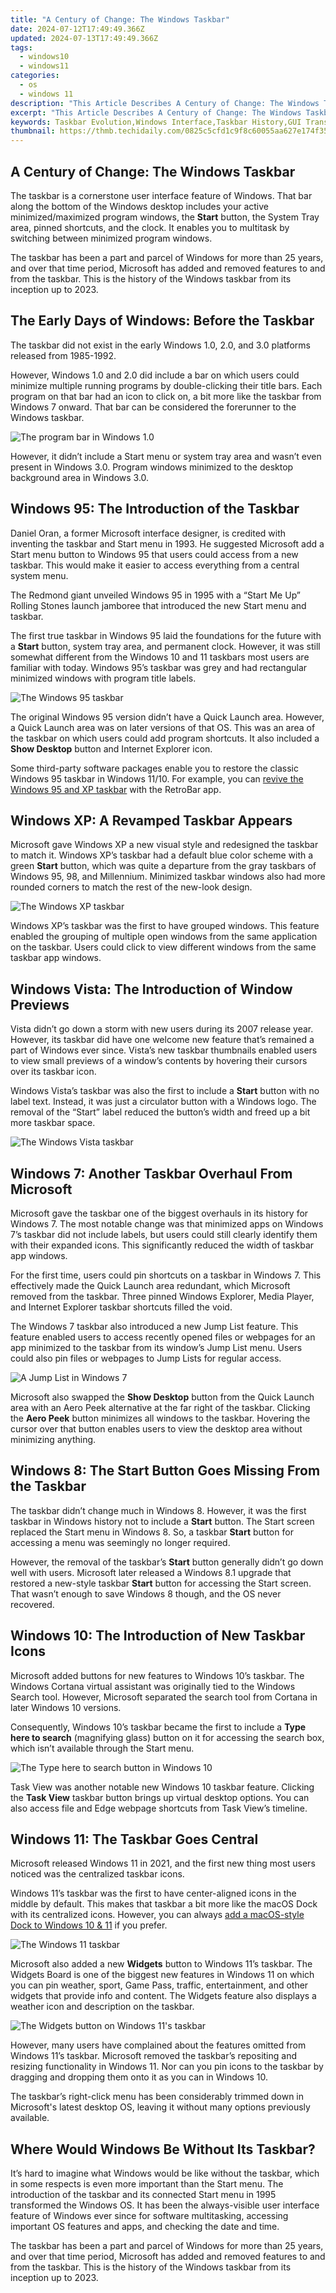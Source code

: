 ```yaml
---
title: "A Century of Change: The Windows Taskbar"
date: 2024-07-12T17:49:49.366Z
updated: 2024-07-13T17:49:49.366Z
tags:
  - windows10
  - windows11
categories:
  - os
  - windows 11
description: "This Article Describes A Century of Change: The Windows Taskbar"
excerpt: "This Article Describes A Century of Change: The Windows Taskbar"
keywords: Taskbar Evolution,Windows Interface,Taskbar History,GUI Transformation,Tech Milestone,User Interface Shift,Operating System Update
thumbnail: https://thmb.techidaily.com/0825c5cfd1c9f8c60055aa627e174f35756a5c00a4e026b76fba822f7faa2ec3.jpg
---
```


## A Century of Change: The Windows Taskbar

 The taskbar is a cornerstone user interface feature of Windows. That bar along the bottom of the Windows desktop includes your active minimized/maximized program windows, the **Start** button, the System Tray area, pinned shortcuts, and the clock. It enables you to multitask by switching between minimized program windows.

 The taskbar has been a part and parcel of Windows for more than 25 years, and over that time period, Microsoft has added and removed features to and from the taskbar. This is the history of the Windows taskbar from its inception up to 2023\.

## The Early Days of Windows: Before the Taskbar

 The taskbar did not exist in the early Windows 1.0, 2.0, and 3.0 platforms released from 1985-1992\.

 However, Windows 1.0 and 2.0 did include a bar on which users could minimize multiple running programs by double-clicking their title bars. Each program on that bar had an icon to click on, a bit more like the taskbar from Windows 7 onward. That bar can be considered the forerunner to the Windows taskbar.

![The program bar in Windows 1.0](https://static1.makeuseofimages.com/wordpress/wp-content/uploads/2023/08/windows-1.jpg)

 However, it didn’t include a Start menu or system tray area and wasn’t even present in Windows 3.0\. Program windows minimized to the desktop background area in Windows 3.0\.

## Windows 95: The Introduction of the Taskbar

 Daniel Oran, a former Microsoft interface designer, is credited with inventing the taskbar and Start menu in 1993\. He suggested Microsoft add a Start menu button to Windows 95 that users could access from a new taskbar. This would make it easier to access everything from a central system menu.

 The Redmond giant unveiled Windows 95 in 1995 with a “Start Me Up” Rolling Stones launch jamboree that introduced the new Start menu and taskbar.

 The first true taskbar in Windows 95 laid the foundations for the future with a **Start** button, system tray area, and permanent clock. However, it was still somewhat different from the Windows 10 and 11 taskbars most users are familiar with today. Windows 95’s taskbar was grey and had rectangular minimized windows with program title labels.

![The Windows 95 taskbar](https://static1.makeuseofimages.com/wordpress/wp-content/uploads/2023/08/windows-95-taskbar.jpg)

 The original Windows 95 version didn’t have a Quick Launch area. However, a Quick Launch area was on later versions of that OS. This was an area of the taskbar on which users could add program shortcuts. It also included a **Show Desktop** button and Internet Explorer icon.

 Some third-party software packages enable you to restore the classic Windows 95 taskbar in Windows 11/10\. For example, you can [revive the Windows 95 and XP taskbar](http://www.makeuseof.com/windows-95-xp-taskbars-windows-11/) with the RetroBar app.

## Windows XP: A Revamped Taskbar Appears

 Microsoft gave Windows XP a new visual style and redesigned the taskbar to match it. Windows XP’s taskbar had a default blue color scheme with a green **Start** button, which was quite a departure from the gray taskbars of Windows 95, 98, and Millennium. Minimized taskbar windows also had more rounded corners to match the rest of the new-look design.

![The Windows XP taskbar](https://static1.makeuseofimages.com/wordpress/wp-content/uploads/2023/08/windows-xp-taskbar.jpg)

 Windows XP’s taskbar was the first to have grouped windows. This feature enabled the grouping of multiple open windows from the same application on the taskbar. Users could click to view different windows from the same taskbar app windows.

## Windows Vista: The Introduction of Window Previews

 Vista didn’t go down a storm with new users during its 2007 release year. However, its taskbar did have one welcome new feature that’s remained a part of Windows ever since. Vista’s new taskbar thumbnails enabled users to view small previews of a window’s contents by hovering their cursors over its taskbar icon.

 Windows Vista’s taskbar was also the first to include a **Start** button with no label text. Instead, it was just a circulator button with a Windows logo. The removal of the “Start” label reduced the button’s width and freed up a bit more taskbar space.

![The Windows Vista taskbar](https://static1.makeuseofimages.com/wordpress/wp-content/uploads/2023/08/windows-vista-taskbar.jpg)

## Windows 7: Another Taskbar Overhaul From Microsoft

 Microsoft gave the taskbar one of the biggest overhauls in its history for Windows 7\. The most notable change was that minimized apps on Windows 7’s taskbar did not include labels, but users could still clearly identify them with their expanded icons. This significantly reduced the width of taskbar app windows.

 For the first time, users could pin shortcuts on a taskbar in Windows 7\. This effectively made the Quick Launch area redundant, which Microsoft removed from the taskbar. Three pinned Windows Explorer, Media Player, and Internet Explorer taskbar shortcuts filled the void.

 The Windows 7 taskbar also introduced a new Jump List feature. This feature enabled users to access recently opened files or webpages for an app minimized to the taskbar from its window’s Jump List menu. Users could also pin files or webpages to Jump Lists for regular access.

![A Jump List in Windows 7](https://static1.makeuseofimages.com/wordpress/wp-content/uploads/2023/08/jump-list-in-windows-7.jpg)

 Microsoft also swapped the **Show Desktop** button from the Quick Launch area with an Aero Peek alternative at the far right of the taskbar. Clicking the **Aero Peek** button minimizes all windows to the taskbar. Hovering the cursor over that button enables users to view the desktop area without minimizing anything.

## Windows 8: The Start Button Goes Missing From the Taskbar

 The taskbar didn’t change much in Windows 8\. However, it was the first taskbar in Windows history not to include a **Start** button. The Start screen replaced the Start menu in Windows 8\. So, a taskbar **Start** button for accessing a menu was seemingly no longer required.

 However, the removal of the taskbar’s **Start** button generally didn’t go down well with users. Microsoft later released a Windows 8.1 upgrade that restored a new-style taskbar **Start** button for accessing the Start screen. That wasn’t enough to save Windows 8 though, and the OS never recovered.

## Windows 10: The Introduction of New Taskbar Icons

 Microsoft added buttons for new features to Windows 10’s taskbar. The Windows Cortana virtual assistant was originally tied to the Windows Search tool. However, Microsoft separated the search tool from Cortana in later Windows 10 versions.

 Consequently, Windows 10’s taskbar became the first to include a **Type here to search** (magnifying glass) button on it for accessing the search box, which isn’t available through the Start menu.

![The Type here to search button in Windows 10](https://static1.makeuseofimages.com/wordpress/wp-content/uploads/2023/08/type-here-to-search-button.jpg)

 Task View was another notable new Windows 10 taskbar feature. Clicking the **Task View** taskbar button brings up virtual desktop options. You can also access file and Edge webpage shortcuts from Task View’s timeline.

## Windows 11: The Taskbar Goes Central

 Microsoft released Windows 11 in 2021, and the first new thing most users noticed was the centralized taskbar icons.

 Windows 11’s taskbar was the first to have center-aligned icons in the middle by default. This makes that taskbar a bit more like the macOS Dock with its centralized icons. However, you can always [add a macOS-style Dock to Windows 10 & 11](https://www.makeuseof.com/windows-10-11-mac-style-dock/) if you prefer.

![The Windows 11 taskbar](https://static1.makeuseofimages.com/wordpress/wp-content/uploads/2023/08/windows-11-taskbar.jpg)

 Microsoft also added a new **Widgets** button to Windows 11’s taskbar. The Widgets Board is one of the biggest new features in Windows 11 on which you can pin weather, sport, Game Pass, traffic, entertainment, and other widgets that provide info and content. The Widgets feature also displays a weather icon and description on the taskbar.

![The Widgets button on Windows 11's taskbar](https://static1.makeuseofimages.com/wordpress/wp-content/uploads/2023/08/widgets-button.jpg)

 However, many users have complained about the features omitted from Windows 11’s taskbar. Microsoft removed the taskbar’s repositing and resizing functionality in Windows 11\. Nor can you pin icons to the taskbar by dragging and dropping them onto it as you can in Windows 10\.

 The taskbar’s right-click menu has been considerably trimmed down in Microsoft's latest desktop OS, leaving it without many options previously available.

## Where Would Windows Be Without Its Taskbar?

 It’s hard to imagine what Windows would be like without the taskbar, which in some respects is even more important than the Start menu. The introduction of the taskbar and its connected Start menu in 1995 transformed the Windows OS. It has been the always-visible user interface feature of Windows ever since for software multitasking, accessing important OS features and apps, and checking the date and time.

 The taskbar has been a part and parcel of Windows for more than 25 years, and over that time period, Microsoft has added and removed features to and from the taskbar. This is the history of the Windows taskbar from its inception up to 2023\.



<ins class="adsbygoogle"
      style="display:block"
      data-ad-client="ca-pub-7571918770474297"
      data-ad-slot="8358498916"
      data-ad-format="auto"
      data-full-width-responsive="true"></ins>

